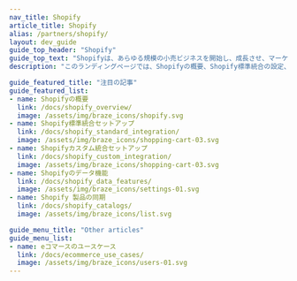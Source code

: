 ```yaml
---
nav_title: Shopify
article_title: Shopify
alias: /partners/shopify/
layout: dev_guide
guide_top_header: "Shopify"
guide_top_text: "Shopifyは、あらゆる規模の小売ビジネスを開始し、成長させ、マーケティングし、管理するための信頼できるツールを提供する、世界有数のコマース企業である。Shopifyは、信頼性のために設計されたプラットフォームとサービスによって、すべての人にとってより良い商取引を実現し、あらゆる消費者により良いショッピング体験を提供する。"
description: "このランディングページでは、Shopifyの概要、Shopify標準統合の設定、Shopifyの機能など、Shopifyに関するあらゆることを紹介している。"

guide_featured_title: "注目の記事"
guide_featured_list:
- name: Shopifyの概要
  link: /docs/shopify_overview/
  image: /assets/img/braze_icons/shopify.svg
- name: Shopify標準統合セットアップ
  link: /docs/shopify_standard_integration/
  image: /assets/img/braze_icons/shopping-cart-03.svg
- name: Shopifyカスタム統合セットアップ
  link: /docs/shopify_custom_integration/
  image: /assets/img/braze_icons/shopping-cart-03.svg
- name: Shopifyのデータ機能
  link: /docs/shopify_data_features/
  image: /assets/img/braze_icons/settings-01.svg
- name: Shopify 製品の同期
  link: /docs/shopify_catalogs/
  image: /assets/img/braze_icons/list.svg

guide_menu_title: "Other articles"
guide_menu_list:
- name: eコマースのユースケース
  link: /docs/ecommerce_use_cases/
  image: /assets/img/braze_icons/users-01.svg
---
```

<br><br>